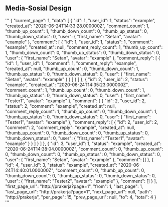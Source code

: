 ## Media-Sosial Design

'''
{
    "current_page": 1,
    "data": [
        {
            "id": 1,
            "user_id": 1,
            "status": "example",
            "created_at": "2020-06-24T14:33:28.000000Z",
            "comment_count": 1,
            "thumb_up_count": 1,
            "thumb_down_count": 0,
            "thumb_up_status": 0,
            "thumb_down_status": 0,
            "user": {
                "first_name": "Setan",
                "avatar": "example"
            },
            "comment": [
                {
                    "id": 1,
                    "user_id": 1,
                    "status": 1,
                    "comment": "example",
                    "created_at": null,
                    "comment_reply_count": 1,
                    "thumb_up_count": 1,
                    "thumb_down_count": 0,
                    "thumb_up_status": 0,
                    "thumb_down_status": 0,
                    "user": {
                        "first_name": "Setan",
                        "avatar": "example"
                    },
                    "comment_reply": [
                        {
                            "id": 1,
                            "user_id": 1,
                            "comment": 1,
                            "comment_reply": "example",
                            "created_at": null,
                            "thumb_up_count": 0,
                            "thumb_down_count": 1,
                            "thumb_up_status": 0,
                            "thumb_down_status": 0,
                            "user": {
                                "first_name": "Setan",
                                "avatar": "example"
                            }
                        }
                    ]
                }
            ]
        },
        {
            "id": 2,
            "user_id": 2,
            "status": "example",
            "created_at": "2020-06-24T14:35:23.000000Z",
            "comment_count": 1,
            "thumb_up_count": 0,
            "thumb_down_count": 1,
            "thumb_up_status": 0,
            "thumb_down_status": 0,
            "user": {
                "first_name": "Tester1",
                "avatar": "example"
            },
            "comment": [
                {
                    "id": 2,
                    "user_id": 2,
                    "status": 2,
                    "comment": "example",
                    "created_at": null,
                    "comment_reply_count": 1,
                    "thumb_up_count": 0,
                    "thumb_down_count": 1,
                    "thumb_up_status": 0,
                    "thumb_down_status": 0,
                    "user": {
                        "first_name": "Tester1",
                        "avatar": "example"
                    },
                    "comment_reply": [
                        {
                            "id": 2,
                            "user_id": 2,
                            "comment": 2,
                            "comment_reply": "example",
                            "created_at": null,
                            "thumb_up_count": 0,
                            "thumb_down_count": 0,
                            "thumb_up_status": 0,
                            "thumb_down_status": 0,
                            "user": {
                                "first_name": "Tester1",
                                "avatar": "example"
                            }
                        }
                    ]
                }
            ]
        },
        {
            "id": 3,
            "user_id": 1,
            "status": "example",
            "created_at": "2020-06-24T14:38:04.000000Z",
            "comment_count": 0,
            "thumb_up_count": 0,
            "thumb_down_count": 0,
            "thumb_up_status": 0,
            "thumb_down_status": 0,
            "user": {
                "first_name": "Setan",
                "avatar": "example"
            },
            "comment": []
        },
        {
            "id": 4,
            "user_id": 3,
            "status": "example",
            "created_at": "2020-06-24T14:40:01.000000Z",
            "comment_count": 0,
            "thumb_up_count": 0,
            "thumb_down_count": 0,
            "thumb_up_status": 0,
            "thumb_down_status": 0,
            "user": {
                "first_name": "Tester2",
                "avatar": "example"
            },
            "comment": []
        }
    ],
    "first_page_url": "http:\/\/prakerja?page=1",
    "from": 1,
    "last_page": 1,
    "last_page_url": "http:\/\/prakerja?page=1",
    "next_page_url": null,
    "path": "http:\/\/prakerja",
    "per_page": 15,
    "prev_page_url": null,
    "to": 4,
    "total": 4
}    
'''